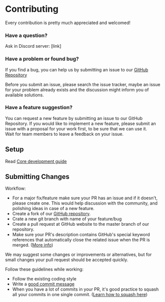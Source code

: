 # Contributing

Every contribution is pretty much appreciated and welcomed!

### Have a question?

Ask in Discord server: [link] 

### Have a problem or found bug?

If you find a bug, you can help us by submitting an issue to our [GitHub Repository](https://github.com/CromwellCMS/Cromwell/issues)

Before you submit an issue, please search the issue tracker,
maybe an issue for your problem already exists and the discussion might inform you of available solutions.


### Have a feature suggestion?

You can request a new feature by submitting an issue to our GitHub Repository. If you would like to implement a new feature, please submit an issue with a proposal for your work first, to be sure that we can use it.  
Wait for team members to leave a feedback on your issue.


## Setup

Read [Core development guide](https://github.com/CromwellCMS/Cromwell/tree/master/system)


## Submitting Changes

Workflow:

- For a major fix/feature make sure your PR has an issue and if it doesn't, please create one. This would help discussion with the community, and polishing ideas in case of a new feature.
- Create a fork of our [GitHub repository](https://github.com/CromwellCMS/Cromwell).
- Crate a new git branch with name of your feature/bug
- Create a pull request at GitHub website to the master branch of our repository.
- Make sure your PR's description contains GitHub's special keyword references that automatically close the related issue when the PR is merged. ([More info](https://github.com/blog/1506-closing-issues-via-pull-requests))

We may suggest some changes or improvements or alternatives, but for small changes your pull request should be accepted quickly.

Follow these guidelines while working:

- Follow the existing coding style
- Write a [good commit message](https://tbaggery.com/2008/04/19/a-note-about-git-commit-messages.html)
- When you have a lot of commits in your PR, it's good practice to squash all your commits in one single commit. ([Learn how to squash here](https://davidwalsh.name/squash-commits-git))